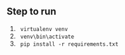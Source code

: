 ## Step to run
1. ``` virtualenv venv```
2.  ``` venv\bin\activate```
3. ``` pip install -r requirements.txt```